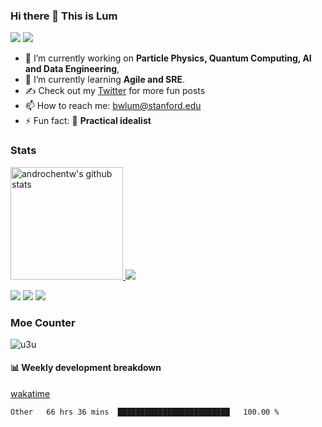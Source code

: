 ### Hi there 👋 This is Lum

<p>
<img src="https://img.shields.io/static/v1?label=Program&message=Python&color=blue"/>
<a href="https://github.com/MRiwu"><img src="https://img.shields.io/static/v1?label=Blog&message=CSDN&color=red"/></a>
</p>





* 🔭 I’m currently working on **Particle Physics, Quantum Computing, AI and Data Engineering**, 
* 🌱 I’m currently learning **Agile and SRE**.
* ✍️ Check out my [Twitter](https://x.com/MRiwu_u) for more fun posts
* 📫 How to reach me: bwlum@stanford.edu
* ⚡ Fun fact: 🚀 **Practical idealist**

### Stats

<a href="https://github.com/androchentw">
  <img height="180em" src="https://github-readme-stats.vercel.app/api?username=MRiwu&show_icons=true&theme=tokyonight&count_private=true" alt="androchentw's github stats" />
</a>


<img src="https://github-profile-trophy.vercel.app/?username=MRiwu&theme=nord&no-frame=true&row=1&column=6" />



![](http://github-profile-summary-cards.vercel.app/api/cards/profile-details?username=MRiwu&theme=solarized_dark)
![](http://github-profile-summary-cards.vercel.app/api/cards/repos-per-language?username=MRiwu&theme=solarized_dark)
![](http://github-profile-summary-cards.vercel.app/api/cards/productive-time?username=MRiwu&theme=solarized_dark&utcOffset=8)

### Moe Counter

![u3u](https://count.getloli.com/get/@MRiwu?theme=rule34)

#### 📊 Weekly development breakdown

[wakatime](https://wakatime.com/dashboard)

<!--START_SECTION:waka-->

```text
Other   66 hrs 36 mins  █████████████████████████   100.00 %
```
